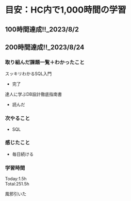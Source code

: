 # 目安：HC内で1,000時間の学習
## 100時間達成!!_2023/8/2<br>
## 200時間達成!!_2023/8/24<br>

### 取り組んだ課題一覧＋わかったこと

スッキリわかるSQL入門
- 完了

達人に学ぶDB設計徹底指南書
- 読んだ

### 次やること
- SQL
### 感じたこと
- 毎日続ける
### 学習時間
Today:1.5h<br>
Total:251.5h

風邪引いた
